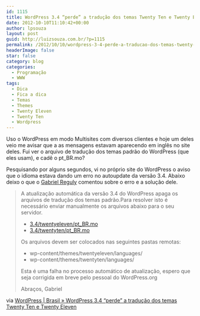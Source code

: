 ```yaml
---
id: 1115
title: WordPress 3.4 “perde” a tradução dos temas Twenty Ten e Twenty Eleven
date: 2012-10-10T11:10:42+00:00
author: lpsouza
layout: post
guid: http://luizsouza.com.br/?p=1115
permalink: /2012/10/10/wordpress-3-4-perde-a-traducao-dos-temas-twenty-ten-e-twenty-eleven/
headerImage: false
star: false
category: blog
categories:
  - Programação
  - WWW
tags:
  - Dica
  - Fica a dica
  - Temas
  - Themes
  - Twenty Eleven
  - Twenty Ten
  - Wordpress
---
```

Uso o WordPress em modo Multisites com diversos clientes e hoje um deles veio me avisar que a as mensagens estavam aparecendo em inglês no site deles. Fui ver o arquivo de tradução dos temas padrão do WordPress (que eles usam), e cadê o pt_BR.mo?

Pesquisando por alguns segundos, vi no próprio site do WordPress o aviso que o idioma estava dando um erro no autoupdate da versão 3.4. Abaixo deixo o que o [Gabriel Reguly](http://omniwp.com.br/) comentou sobre o erro e a solução dele.

> A atualização automática da versão 3.4 do WordPress apaga os arquivos de tradução dos temas padrão.Para resolver isto é necessário enviar manualmente os arquivos abaixo para o seu servidor.
>
> * [3.4/twentyeleven/pt_BR.mo](http://svn.automattic.com/wordpress-i18n/pt_BR/tags/3.4/twentyeleven/pt_BR.mo)
> * [3.4/twentyten/pt_BR.mo](http://svn.automattic.com/wordpress-i18n/pt_BR/tags/3.4/twentyten/pt_BR.mo)
>
> Os arquivos devem ser colocados nas seguintes pastas remotas:
>
> * wp-content/themes/twentyeleven/languages/
> * wp-content/themes/twentyten/languages/
>
> Esta é uma falha no processo automático de atualização, espero que seja corrigida em breve pelo pessoal do WordPress.org
>
> Abraços,
> Gabriel

via [WordPress | Brasil » WordPress 3.4 “perde” a tradução dos temas Twenty Ten e Twenty Eleven](http://br.wordpress.org/2012/06/18/wordpress-3-4-perde-a-traducao-dos-temas-twenty-ten-e-twenty-eleven/)
